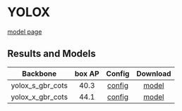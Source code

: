 # YOLOX

[model page](../../../yolox/README.md)

## Results and Models

|     Backbone     | box AP |            Config             |                                                 Download                                                  |
| :--------------: | :----: | :---------------------------: | :-------------------------------------------------------------------------------------------------------: |
| yolox_s_gbr_cots |  40.3  | [config](yolox_s_gbr_cots.py) | [model](https://github.com/okotaku/dethub-weights/releases/download/v0.0.1/yolox_s_gbr_cots-cefaa435.pth) |
| yolox_x_gbr_cots |  44.1  | [config](yolox_s_gbr_cots.py) | [model](https://github.com/okotaku/dethub-weights/releases/download/v0.0.1/yolox_x_gbr_cots-b8614c53.pth) |

